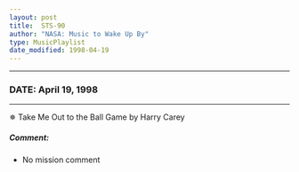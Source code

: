 ```yaml
---
layout: post
title:  STS-90
author: "NASA: Music to Wake Up By"
type: MusicPlaylist
date_modified: 1998-04-19
---
```


----
### DATE: April 19, 1998
----
✵ Take Me Out to the Ball Game by Harry Carey

##### Comment:
* No mission comment
